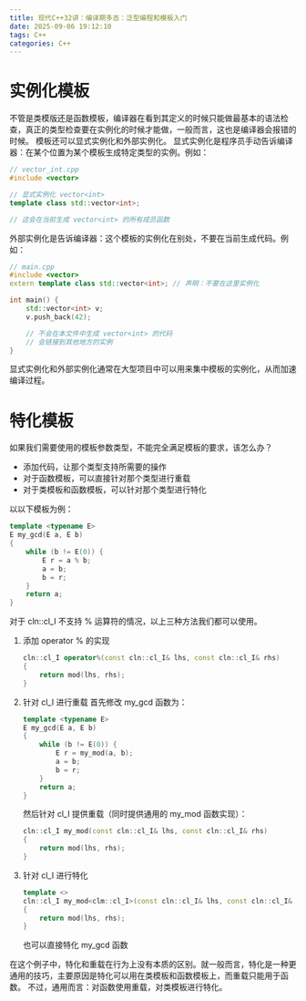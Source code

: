 ```yaml
---
title: 现代C++32讲：编译期多态：泛型编程和模板入门
date: 2025-09-06 19:12:10
tags: C++
categories: C++
---
```


# 实例化模板
不管是类模版还是函数模板，编译器在看到其定义的时候只能做最基本的语法检查，真正的类型检查要在实例化的时候才能做，一般而言，这也是编译器会报错的时候。
模板还可以显式实例化和外部实例化。
显式实例化是程序员手动告诉编译器：在某个位置为某个模板生成特定类型的实例。例如：
```cpp
// vector_int.cpp
#include <vector>

// 显式实例化 vector<int>
template class std::vector<int>;

// 这会在当前生成 vector<int> 的所有成员函数
```

外部实例化是告诉编译器：这个模板的实例化在别处，不要在当前生成代码。例如：
```cpp
// main.cpp
#include <vector>
extern template class std::vector<int>; // 声明：不要在这里实例化

int main() {
    std::vector<int> v;
    v.push_back(42);

    // 不会在本文件中生成 vector<int> 的代码
    // 会链接到其他地方的实例
}
```
显式实例化和外部实例化通常在大型项目中可以用来集中模板的实例化，从而加速编译过程。

# 特化模板
如果我们需要使用的模板参数类型，不能完全满足模板的要求，该怎么办？
- 添加代码，让那个类型支持所需要的操作
- 对于函数模板，可以直接针对那个类型进行重载
- 对于类模板和函数模板，可以针对那个类型进行特化

以以下模板为例：
```cpp
template <typename E>
E my_gcd(E a, E b)
{
    while (b != E(0)) {
        E r = a % b;
        a = b;
        b = r;
    }
    return a;
}
```

对于 cln::cl_I 不支持 % 运算符的情况，以上三种方法我们都可以使用。
1. 添加 operator % 的实现
    ```cpp
    cln::cl_I operator%(const cln::cl_I& lhs, const cln::cl_I& rhs) 
    {
        return mod(lhs, rhs); 
    }
    ```
2. 针对 cl_I 进行重载
    首先修改 my_gcd 函数为：
    ```cpp
    template <typename E>
    E my_gcd(E a, E b)
    {
        while (b != E(0)) {
            E r = my_mod(a, b);
            a = b;
            b = r;
        }
        return a;
    }
    ```
    然后针对 cl_I 提供重载（同时提供通用的 my_mod 函数实现）：
    ```cpp
    cln::cl_I my_mod(const cln::cl_I& lhs, const cln::cl_I& rhs) 
    {
        return mod(lhs, rhs); 
    }
    ```
3. 针对 cl_I 进行特化
    ```cpp
    template <> 
    cln::cl_I my_mod<clm::cl_I>(const cln::cl_I& lhs, const cln::cl_I& rhs) 
    { 
        return mod(lhs, rhs); 
    }
    ```
    也可以直接特化 my_gcd 函数

在这个例子中，特化和重载在行为上没有本质的区别。就一般而言，特化是一种更通用的技巧，主要原因是特化可以用在类模板和函数模板上，而重载只能用于函数。
不过，通用而言：对函数使用重载，对类模板进行特化。

